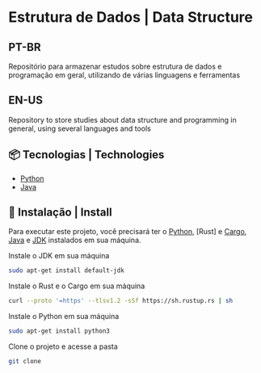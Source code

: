 # Estrutura de Dados | Data Structure

## PT-BR
Repositório para armazenar estudos sobre estrutura de dados e programação em geral, utilizando de várias linguagens e ferramentas

## EN-US
Repository to store studies about data structure and programming in general, using several languages and tools

## 📦 Tecnologias | Technologies

* [Python](https://www.python.org/)
* [Java](https://www.java.com/pt-BR/)

## 🚀 Instalação | Install

Para executar este projeto, você precisará ter o [Python](https://www.python.org/), [Rust] e [Cargo](https://www.rust-lang.org/pt-BR), [Java](https://www.java.com/pt-BR/) e [JDK](https://www.oracle.com/br/java/technologies/javase-jdk11-downloads.html) instalados em sua máquina.

Instale o JDK em sua máquina
```sh
sudo apt-get install default-jdk
```

Instale o Rust e o Cargo em sua máquina
```sh
curl --proto '=https' --tlsv1.2 -sSf https://sh.rustup.rs | sh
```

Instale o Python em sua máquina
```sh
sudo apt-get install python3
```

Clone o projeto e acesse a pasta
```sh
git clone
```